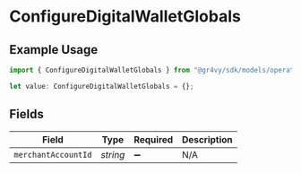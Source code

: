 # ConfigureDigitalWalletGlobals

## Example Usage

```typescript
import { ConfigureDigitalWalletGlobals } from "@gr4vy/sdk/models/operations";

let value: ConfigureDigitalWalletGlobals = {};
```

## Fields

| Field               | Type                | Required            | Description         |
| ------------------- | ------------------- | ------------------- | ------------------- |
| `merchantAccountId` | *string*            | :heavy_minus_sign:  | N/A                 |